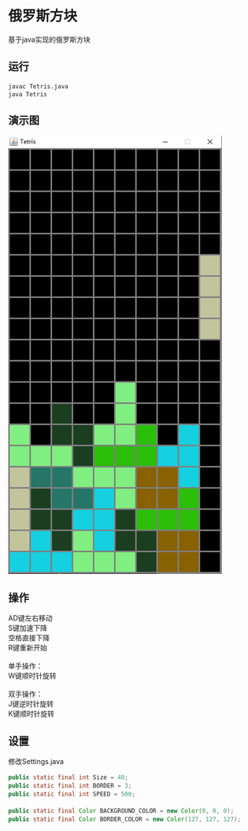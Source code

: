 ﻿# 俄罗斯方块
基于java实现的俄罗斯方块
## 运行
```
javac Tetris.java
java Tetris
```
## 演示图
![](images/demo.jpg)
## 操作
AD键左右移动<br>
S键加速下降<br>
空格直接下降<br>
R键重新开始<br>
<br>
单手操作：<br>
W键顺时针旋转<br>
<br>
双手操作：<br>
J键逆时针旋转<br>
K键顺时针旋转
## 设置
修改Settings.java
```java
public static final int Size = 40;
public static final int BORDER = 3;
public static final int SPEED = 500;

public static final Color BACKGROUND_COLOR = new Color(0, 0, 0);
public static final Color BORDER_COLOR = new Color(127, 127, 127);
```